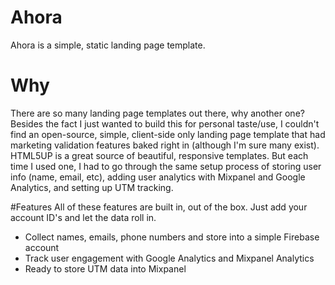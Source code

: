 # Ahora
Ahora is a simple, static landing page template.

# Why
There are so many landing page templates out there, why another one? Besides the fact I just wanted to build this for personal taste/use, I couldn't find an open-source, simple, client-side only landing page template that had marketing validation features baked right in (although I'm sure many exist). HTML5UP is a great source of beautiful, responsive templates. But each time I used one, I had to go through the same setup process of storing user info (name, email, etc), adding user analytics with Mixpanel and Google Analytics, and setting up UTM tracking.

#Features
All of these features are built in, out of the box. Just add your account ID's and let the data roll in.
- Collect names, emails, phone numbers and store into a simple Firebase account
- Track user engagement with Google Analytics and Mixpanel Analytics
- Ready to store UTM data into Mixpanel




